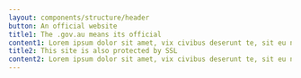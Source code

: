 ```yaml
---
layout: components/structure/header
button: An official website
title1: The .gov.au means its official
content1: Lorem ipsum dolor sit amet, vix civibus deserunt te, sit eu nulla discere consulatu, ei graeci consectetuer has. At usu albucius invidunt, ea quo iusto postea.
title2: This site is also protected by SSL
content2: Lorem ipsum dolor sit amet, vix civibus deserunt te, sit eu nulla discere consulatu, ei graeci consectetuer has. At usu albucius invidunt, ea quo iusto postea.
---
```

